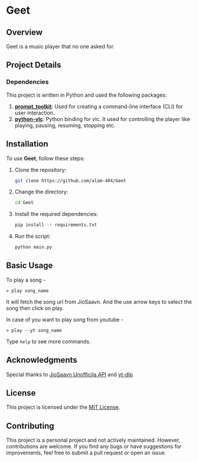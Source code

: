 # Geet

## Overview

Geet is a music player that no one asked for.

## Project Details

### Dependencies

This project is written in Python and used the following packages:

1. **[prompt_toolkit](https://python-prompt-toolkit.readthedocs.io/en/master/pages/getting_started.html)**: Used for creating a command-line interface (CLI) for user interaction.
2. **[python-vlc](https://wiki.videolan.org/Python_bindings/)**: Python binding for vlc. It used for controlling the player like playing, pausing, resuming, stopping etc.

## Installation

To use **Geet**, follow these steps:

1. Clone the repository:

    ```sh
    git clone https://github.com/alam-404/Geet
    ```
2. Change the directory:
   ```sh
   cd Geet
   ```
3. Install the required dependencies:

    ```sh
    pip install -r requirements.txt
    ```

4. Run the script:

    ```sh
    python main.py
    ```

## Basic Usage
To play a song -
```
> play song_name
```
It will fetch the song url from JioSaavn. And the use arrow keys to select the song then click on play.

In case of you want to play song from youtube -
```
> play --yt song_name
```

Type `help` to see more commands.

## Acknowledgments

Special thanks to [JioSaavn Unofficila API](https://saavn.dev/) and [yt-dlp](https://github.com/yt-dlp/yt-dlp)

## License

This project is licensed under the [MIT License](LICENSE).

## Contributing

This project is a personal project and not actively maintained. However, contributions are welcome. If you find any bugs or have suggestions for improvements, feel free to submit a pull request or open an issue.

